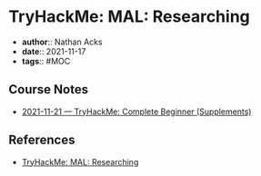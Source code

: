 # TryHackMe: MAL: Researching

* **author**:: Nathan Acks  
* **date**:: 2021-11-17  
* **tags**:: #MOC

## Course Notes

* [2021-11-21 — TryHackMe: Complete Beginner (Supplements)](../log/2021-11-21-tryhackme-complete-beginner-supplements.md)

## References

* [TryHackMe: MAL: Researching](https://tryhackme.com/room/malresearching)
